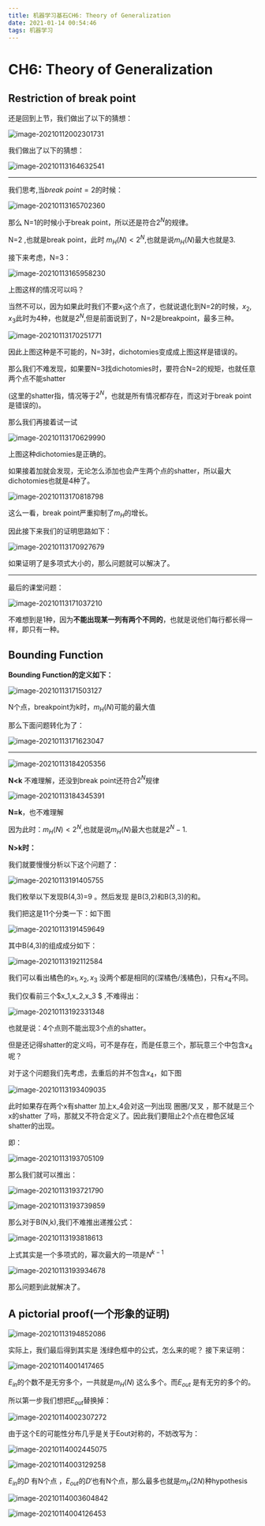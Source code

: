 ```yaml
---
title: 机器学习基石CH6: Theory of Generalization
date: 2021-01-14 00:54:46
tags: 机器学习
---
```




# CH6: Theory of Generalization

## Restriction of break point

还是回到上节，我们做出了以下的猜想：

![image-20210112002301731](https://i.loli.net/2021/01/12/3TBh9clC4XJHvUt.png)

我们做出了以下的猜想：

![image-20210113164632541](https://gitee.com/Chillstep/ChillstepPictures/raw/master/master/image-20210113164632541.png)

------



我们思考,当$break \ point = 2$的时候：

![image-20210113165702360](https://gitee.com/Chillstep/ChillstepPictures/raw/master/master/image-20210113165702360.png)

那么 N=1的时候小于break point，所以还是符合$2^N$的规律。

N=2 ,也就是break point，此时 $m_H(N)<2^N$,也就是说$m_H(N)$最大也就是3.

接下来考虑，N=3：

![image-20210113165958230](https://gitee.com/Chillstep/ChillstepPictures/raw/master/master/image-20210113165958230.png)

上图这样的情况可以吗？

当然不可以，因为如果此时我们不要$x_1$这个点了，也就说退化到N=2的时候，$x_2,x_3$此时为4种，也就是$2^N$,但是前面说到了，N=2是breakpoint，最多三种。

![image-20210113170251771](https://gitee.com/Chillstep/ChillstepPictures/raw/master/master/image-20210113170251771.png)

因此上图这种是不可能的，N=3时，dichotomies变成成上图这样是错误的。

那么我们不难发现，如果要N=3找dichotomies时，要符合N=2的规矩，也就任意两个点不能shatter

(这里的shatter指，情况等于$2^N$，也就是所有情况都存在，而这对于break point是错误的)。



那么我们再接着试一试

![image-20210113170629990](https://gitee.com/Chillstep/ChillstepPictures/raw/master/master/image-20210113170629990.png)

上图这种dichotomies是正确的。

如果接着加就会发现，无论怎么添加也会产生两个点的shatter，所以最大dichotomies也就是4种了。



![image-20210113170818798](https://gitee.com/Chillstep/ChillstepPictures/raw/master/master/image-20210113170818798.png)

这么一看，break point严重抑制了$m_H$的增长。



因此接下来我们的证明思路如下：

![image-20210113170927679](https://gitee.com/Chillstep/ChillstepPictures/raw/master/master/image-20210113170927679.png)

如果证明了是多项式大小的，那么问题就可以解决了。

------

最后的课堂问题：

![image-20210113171037210](https://gitee.com/Chillstep/ChillstepPictures/raw/master/master/image-20210113171037210.png)

不难想到是1种，因为**不能出现某一列有两个不同的**，也就是说他们每行都长得一样，即只有一种。



## Bounding Function

**Bounding Function的定义如下：**

![image-20210113171503127](https://gitee.com/Chillstep/ChillstepPictures/raw/master/master/image-20210113171503127.png)

N个点，breakpoint为k时，$m_H(N)$可能的最大值

那么下面问题转化为了：

![image-20210113171623047](https://gitee.com/Chillstep/ChillstepPictures/raw/master/master/image-20210113171623047.png)



------

![image-20210113184205356](https://gitee.com/Chillstep/ChillstepPictures/raw/master/master/image-20210113184205356.png)

**N<k**  不难理解，还没到break point还符合$2^N$规律

![image-20210113184345391](https://gitee.com/Chillstep/ChillstepPictures/raw/master/master/image-20210113184345391.png)

**N=k**，也不难理解

因为此时：$m_H(N)<2^N$,也就是说$m_H(N)$最大也就是$2^N-1$.



**N>k时：**

我们就要慢慢分析以下这个问题了：

![image-20210113191405755](https://gitee.com/Chillstep/ChillstepPictures/raw/master/master/image-20210113191405755.png)

我们枚举以下发现B(4,3)=9 。然后发现 是B(3,2)和B(3,3)的和。

我们把这是11个分类一下：如下图

![image-20210113191459649](https://gitee.com/Chillstep/ChillstepPictures/raw/master/master/image-20210113191459649.png)

其中B(4,3)的组成成分如下：

![image-20210113192112584](https://gitee.com/Chillstep/ChillstepPictures/raw/master/master/image-20210113192112584.png)

我们可以看出橘色的$x_1,x_2,x_3$ 没两个都是相同的(深橘色/浅橘色)，只有$x_4$不同。

我们仅看前三个$x_1,x_2,x_3 $ ,不难得出：

![image-20210113192331348](https://gitee.com/Chillstep/ChillstepPictures/raw/master/master/image-20210113192331348.png)

也就是说：4个点则不能出现3个点的shatter。

但是还记得shatter的定义吗，可不是存在，而是任意三个，那玩意三个中包含$x_4$呢？

对于这个问题我们先考虑，去重后的并不包含$x_4$，如下图

![image-20210113193409035](https://gitee.com/Chillstep/ChillstepPictures/raw/master/master/image-20210113193409035.png)

此时如果存在两个x有shatter  加上x_4会对这一列出现 圈圈/叉叉 ，那不就是三个x的shatter 了吗，那就又不符合定义了。因此我们要阻止2个点在橙色区域shatter的出现。

即：

![image-20210113193705109](https://gitee.com/Chillstep/ChillstepPictures/raw/master/master/image-20210113193705109.png)

那么我们就可以推出：

![image-20210113193721790](https://gitee.com/Chillstep/ChillstepPictures/raw/master/master/image-20210113193721790.png)

![image-20210113193739859](https://gitee.com/Chillstep/ChillstepPictures/raw/master/master/image-20210113193739859.png)



那么对于B(N,k),我们不难推出递推公式：

![image-20210113193818613](https://gitee.com/Chillstep/ChillstepPictures/raw/master/master/image-20210113193818613.png)



上式其实是一个多项式的，幂次最大的一项是$N^{k-1}$

![image-20210113193934678](https://gitee.com/Chillstep/ChillstepPictures/raw/master/master/image-20210113193934678.png)

那么问题到此就解决了。





## A pictorial proof(一个形象的证明)

![image-20210113194852086](https://gitee.com/Chillstep/ChillstepPictures/raw/master/master/image-20210113194852086.png)

实际上，我们最后得到其实是 浅绿色框中的公式，怎么来的呢？ 接下来证明：

![image-20210114001417465](https://gitee.com/Chillstep/ChillstepPictures/raw/master/master/image-20210114001417465.png)

$E_{in}$的个数不是无穷多个，一共就是$m_H(N)$ 这么多个。而$E_{out}$ 是有无穷的多个的。

所以第一步我们想把$E_{out}$替换掉：

![image-20210114002307272](https://gitee.com/Chillstep/ChillstepPictures/raw/master/master/image-20210114002307272.png)

由于这个E的可能性分布几乎是关于Eout对称的，不妨改写为：

![image-20210114002445075](https://gitee.com/Chillstep/ChillstepPictures/raw/master/master/image-20210114002445075.png)



![image-20210114003129258](https://gitee.com/Chillstep/ChillstepPictures/raw/master/master/image-20210114003129258.png)

$E_{in}$的$D$ 有N个点 ，$E_{out}$的$D'$也有N个点，那么最多也就是$m_H(2N)$种hypothesis



![image-20210114003604842](https://gitee.com/Chillstep/ChillstepPictures/raw/master/master/image-20210114003604842.png)



![image-20210114004126453](https://gitee.com/Chillstep/ChillstepPictures/raw/master/master/image-20210114004126453.png)

